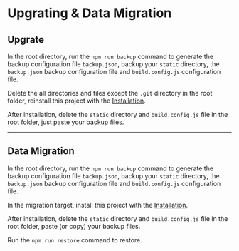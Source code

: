 # Upgrating & Data Migration

## Upgrate

In the root directory, run the ``npm run backup`` command to generate the backup configuration file ``backup.json``, backup your ``static`` directory, the ``backup.json`` backup configuration file and ``build.config.js`` configuration file.

Delete the all directories and files except the ``.git`` directory in the root folder, reinstall this project with the [Installation](English/Installation.md).

After installation, delete the ``static`` directory and ``build.config.js`` file in the root folder, just paste your backup files.

- - -

## Data Migration

In the root directory, run the ``npm run backup`` command to generate the backup configuration file ``backup.json``, backup your ``static`` directory, the ``backup.json`` backup configuration file and ``build.config.js`` configuration file.

In the migration target, install this project with the [Installation](English/Installation.md).

After installation, delete the ``static`` directory and ``build.config.js`` file in the root folder, paste (or copy) your backup files.

Run the ``npm run restore`` command to restore.